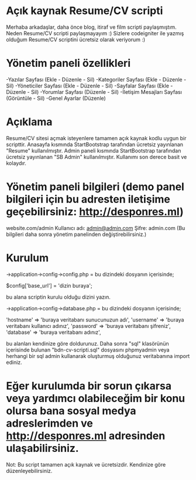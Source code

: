 # Açık kaynak Resume/CV scripti
Merhaba arkadaşlar, daha önce blog, itiraf ve film scripti paylaşmıştım. Neden Resume/CV scripti paylaşmayayım :) Sizlere codeigniter ile yazmış olduğum Resume/CV scriptini ücretsiz olarak veriyorum :)

# Yönetim paneli özellikleri
-Yazılar Sayfası (Ekle - Düzenle - Sil)
-Kategoriler Sayfası (Ekle - Düzenle - Sil)
-Yöneticiler Sayfası (Ekle - Düzenle - Sil)
-Sayfalar Sayfası (Ekle - Düzenle - Sil)
-Yorumlar Sayfası (Düzenle - Sil)
-İletişim Mesajları Sayfası (Görüntüle - Sil)
-Genel Ayarlar (Düzenle)

# Açıklama
Resume/CV sitesi açmak isteyenlere tamamen açık kaynak kodlu uygun bir scripttir. Anasayfa kısmında StartBootstrap tarafından ücretsiz yayınlanan "Resume" kullanılmıştır. Admin paneli kısmında StartBootstrap tarafından ücretsiz yayınlanan "SB Admin" kullanılmıştır. Kullanımı son derece basit ve kolaydır. 

# Yönetim paneli bilgileri (demo panel bilgileri için bu adresten iletişime geçebilirsiniz: http://desponres.ml)
website.com/admin
Kullanıcı adı: admin@admin.com
Şifre: admin.com
(Bu bilgileri daha sonra yönetim panelinden değiştirebilirsiniz.)

# Kurulum
->application->config->config.php = bu dizindeki dosyanın içerisinde;

$config['base_url'] = 'dizin buraya';

bu alana scriptin kurulu olduğu dizini yazın.


->application->config->database.php = bu dizindeki dosyanın içerisinde;

  'hostname' => 'buraya veritabanı sunucunuzun adı',
	'username' => 'buraya veritabanı kullanıcı adınız',
	'password' => 'buraya veritabanı şifreniz',
	'database' => 'buraya veritabanı adınız',
  
  bu alanları kendinize göre doldurunuz. Daha sonra "sql" klasörünün içerisinde bulunan "bdn-cv-scripti.sql" dosyasını phpmyadmin veya herhangi bir sql admin kullanarak oluşturmuş olduğunuz veritabanına import ediniz.
  
  # Eğer kurulumda bir sorun çıkarsa veya yardımcı olabileceğim bir konu olursa bana sosyal medya adreslerimden ve http://desponres.ml adresinden ulaşabilirsiniz.
  
  Not: Bu script tamamen açık kaynak ve ücretsizdir. Kendinize göre düzenleyebilirsiniz.
